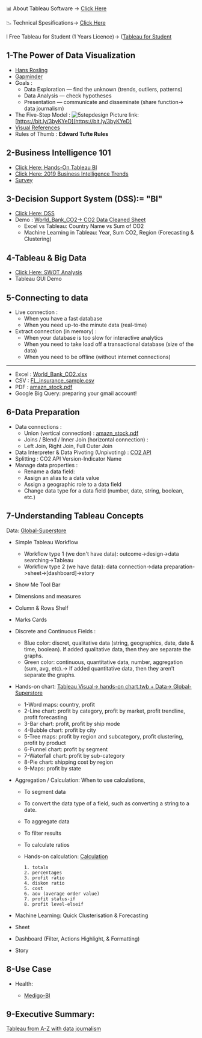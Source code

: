 


<span>&#128202;</span> About Tableau Software -> [Click Here](https://www.tableau.com/about)

<span>&#128201;</span> Technical Spesifications-> [Click Here](https://github.com/itsmecevi/Tableau-Technical-Specifications/blob/master/Tableau-Technical%20Specifications.pdf)

<span>&#108;</span> Free Tableau for Student (1 Years Licence)-> ([Tableau for Student](https://www.tableau.com/university-students)


## 1-The Power of Data Visualization

* [Hans Rosling](https://www.youtube.com/watch?v=jbkSRLYSojo)
* [Gapminder](https://www.gapminder.org/)
* Goals : 
     * Data Exploration — find the unknown (trends, outliers, patterns)
     * Data Analysis — check hypotheses
     * Presentation — communicate and disseminate (share function-> data journalism)
* The Five-Step Model :
![5stepdesign](https://user-images.githubusercontent.com/27078712/72888440-266b7800-3d40-11ea-8668-db66477a76fb.png)
Picture link: [https://bit.ly/3byKYeD](https://bit.ly/3byKYeD)
* [Visual References](https://github.com/itsmecevi/visualreferences/blob/master/VisualReferences-SQLBI.pdf)
* Rules of Thumb : **Edward Tufte Rules**

## 2-Business Intelligence 101
 
* [Click Here: Hands-On Tableau BI](https://docs.google.com/presentation/d/1a1-lRjjwSYBv4IUw5aLWeRr7x9JESrR8qkHR-Ug1u_4/edit?usp=sharing)
* [Click Here: 2019 Business Intelligence Trends](https://www.tableau.com/reports/business-intelligence-trends)
* [Survey](https://forms.gle/zQpJANaynKiVL8bz8)


## 3-Decision Support System (DSS):= "BI"

* [Click Here: DSS](https://docs.google.com/presentation/d/1_Gp2_J6BrfddSLpv5bSxnpqudwgWZA3UklM3IGG6pMI/edit?usp=sharing)
* Demo : [World_Bank_CO2-> CO2 Data Cleaned Sheet](https://github.com/itsmecevi/world-bank-data/blob/master/World_Bank_CO2.xlsx)
    * Excel vs Tableau: Country Name vs Sum of CO2
    * Machine Learning in Tableau: Year, Sum CO2, Region (Forecasting & Clustering)

## 4-Tableau & Big Data

* [Click Here: SWOT Analysis](https://docs.google.com/presentation/d/1_HzgnLBup74XiDjfenyEayHecj6sT7uNll8BspKSd4Q/edit?usp=sharing)
* Tableau GUI Demo

## 5-Connecting to data

* Live connection :
     * When you have a fast database
     * When you need up-to-the minute data (real-time)
* Extract connection (in memory) :
     * When your database is too slow for interactive analytics
     * When you need to take load off a transactional database (size of the data)
     * When you need to be offline (without internet connections)
     
___________
* Excel : [World_Bank_CO2.xlsx](https://github.com/itsmecevi/world-bank-data/blob/master/World_Bank_CO2.xlsx)
* CSV : [FL_insurance_sample.csv](https://github.com/itsmecevi/FL_insurance_sample/blob/master/FL_insurance_sample.csv)
* PDF : [amazn_stock.pdf](https://public.tableau.com/s/sites/default/files/media/amzn_stock.pdf)
* Google Big Query: preparing your gmail account!


## 6-Data Preparation

* Data connections :
   * Union (vertical connection) : [amazn_stock.pdf](https://public.tableau.com/s/sites/default/files/media/amzn_stock.pdf)
   * Joins / Blend / Inner Join (horizontal connection) : 
   * Left Join, Right Join, Full Outer Join
* Data Interpreter & Data Pivoting (Unpivoting) : [CO2 API](https://github.com/itsmecevi/World-Data-CO2-API/blob/master/API_EN.ATM.CO2E.PC_DS2_en_excel_v2_247989.xls)
* Splitting : CO2 API Version-Indicator Name
* Manage data properties :
   * Rename a data field:
   * Assign an alias to a data value
   * Assign a geographic role to a data field
   * Change data type for a data field (number, date, string, boolean, etc.)
   
   
## 7-Understanding Tableau Concepts

Data: [Global-Superstore](https://github.com/itsmecevi/global-superstore-new/blob/master/Global%20Superstore.xls)

* Simple Tableau Workflow 
  * Workflow type 1 (we don't have data): outcome->design->data searching->Tableau
  * Workflow type 2 (we have data): data connection->data preparation->sheet->[dashboard]->story
* Show Me Tool Bar
* Dimensions and measures
* Column & Rows Shelf
* Marks Cards
* Discrete and Continuous Fields :
  * Blue color: discret, qualitative data (string, geographics, date, date & time, boolean). If added qualitative data, then they are      separate the graphs.
  * Green color: continuous, quantitative data, number, aggregation (sum, avg, etc).-> If added quantitative data, then they aren’t        separate the graphs.
* Hands-on chart: [Tableau Visual-> hands-on chart.twb + Data-> Global-Superstore](https://github.com/itsmecevi/hands-on-tableau)
  * 1-Word maps: country, profit
  * 2-Line chart: profit by category, profit by market, profit trendline, profit forecasting
  * 3-Bar chart: profit, profit by ship mode
  * 4-Bubble chart: profit by city
  * 5-Tree maps: profit by region and subcategory, profit clustering, profit by product
  * 6-Funnel chart: profit by segment
  * 7-Waterfall chart: profit by sub-category
  * 8-Pie chart: shipping cost by region
  * 9-Maps: profit by state
  
* Aggregation / Calculation: When to use calculations,
  * To segment data
  * To convert the data type of a field, such as converting a string to a date.
  * To aggregate data
  * To filter results
  * To calculate ratios
  * Hands-on calculation: [Calculation](https://github.com/itsmecevi/calculation-tableau)
  
        1. totals
        2. percentages
        3. profit ratio
        4. diskon ratio
        5. cost
        6. aov (average order value)
        7. profit status-if
        8. profit level-elseif
        
* Machine Learning: Quick Clusterisation & Forecasting
* Sheet
* Dashboard (Filter, Actions Highlight, & Formatting)
* Story


## 8-Use Case

* Health: 

    * [Medigo-BI](https://itsmecevi.github.io/medigo-bi/)

## 9-Executive Summary:

[Tableau from A-Z with data journalism](https://trello.com/c/7MSdbWmD/505-inovasi-dan-teknologi-baru-si-tableau)









